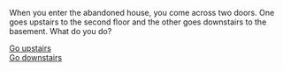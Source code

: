 When you enter the abandoned house, you come across two doors. One goes upstairs to the second floor and the other goes downstairs to the basement. What do you do?

[Go upstairs](killer-chases-upstairs.md)  
[Go downstairs](confront-killer-downstairs.md)